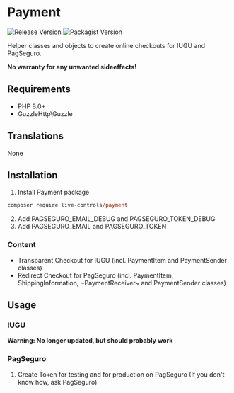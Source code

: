 # Payment
 ![Release Version](https://img.shields.io/github/v/release/live-controls/payment)
 ![Packagist Version](https://img.shields.io/packagist/v/live-controls/payment?color=%23007500)

 Helper classes and objects to create online checkouts for IUGU and PagSeguro. 
 
 **No warranty for any unwanted sideeffects!**

## Requirements
- PHP 8.0+
- GuzzleHttp\Guzzle


## Translations
None


## Installation

1. Install Payment package
```ps
composer require live-controls/payment
```
2. Add PAGSEGURO_EMAIL_DEBUG and PAGSEGURO_TOKEN_DEBUG
3. Add PAGSEGURO_EMAIL and PAGSEGURO_TOKEN

### Content
- Transparent Checkout for IUGU (incl. PaymentItem and PaymentSender classes)
- Redirect Checkout for PagSeguro (incl. PaymentItem, ShippingInformation, ~PaymentReceiver~ and PaymentSender classes)


## Usage
### IUGU
**Warning: No longer updated, but should probably work**

### PagSeguro
1) Create Token for testing and for production on PagSeguro (If you don't know how, ask PagSeguro)

